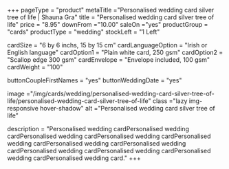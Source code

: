+++
pageType = "product"
metaTitle ="Personalised wedding card silver tree of life | Shauna Gra"
title = "Personalised wedding card silver tree of life"
price = "8.95"
downFrom ="10.00"
saleOn ="yes"
productGroup = "cards"
productType = "wedding"
stockLeft = "1 Left"

cardSize = "6 by 6 inchs, 15 by 15 cm"
cardLanguageOption = "Irish or English language"
cardOption1 = "Plain white card, 250 gsm"
cardOption2 = "Scallop edge 300 gsm"
cardEnvelope = "Envelope included, 100 gsm"
cardWeight = "100"

buttonCoupleFirstNames = "yes"
buttonWeddingDate = "yes"

image ="/img/cards/wedding/personalised-wedding-card-silver-tree-of-life/personalised-wedding-card-silver-tree-of-life"
class ="lazy img-responsive hover-shadow"
alt ="Personalised wedding card silver tree of life"

description = "Personalised wedding cardPersonalised wedding cardPersonalised wedding cardPersonalised wedding cardPersonalised wedding cardPersonalised wedding cardPersonalised wedding cardPersonalised wedding cardPersonalised wedding cardPersonalised wedding cardPersonalised wedding card."
+++